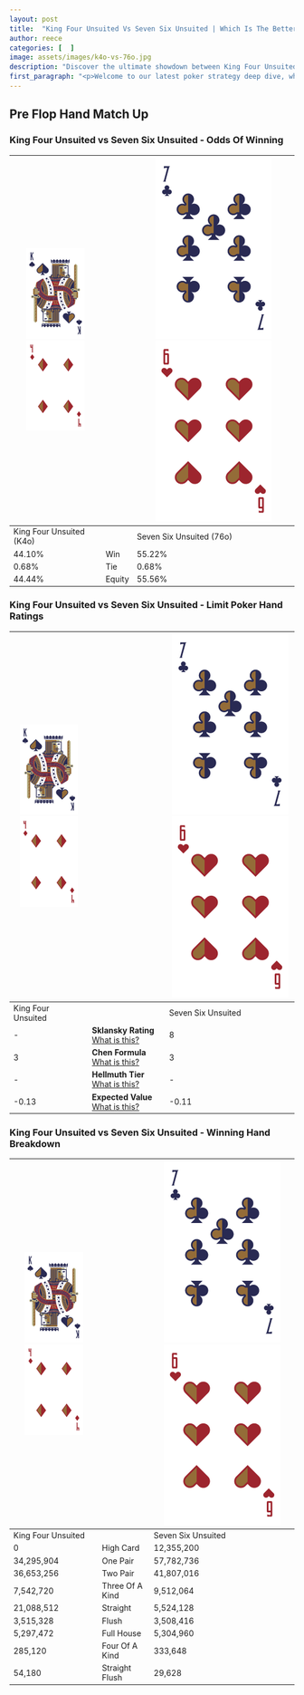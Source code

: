 ```yaml
---
layout: post
title:  "King Four Unsuited Vs Seven Six Unsuited | Which Is The Better Hand In Poker? A Complete Guide"
author: reece
categories: [  ]
image: assets/images/k4o-vs-76o.jpg
description: "Discover the ultimate showdown between King Four Unsuited and Seven Six Unsuited in poker! Uncover the odds, strategies, and scenarios where one hand triumphs over the other. Get ready to up your poker game with this thrilling analysis."
first_paragraph: "<p>Welcome to our latest poker strategy deep dive, where we're pitting two distinct hands against each other in a high-stakes showdown: King Four Unsuited vs Seven Six Unsuited.</p><p>In the dynamic world of poker, every decision counts, and knowing which hand holds the upper hand is key to your success at the table.</p><p>In this article, we'll dissect these two hands, explore the scenarios where one dominates the other, and equip you with the knowledge to make strategic choices that can tip the odds in your favor.</p><p>Get ready to unravel the intriguing dynamics of these poker hands and elevate your game to new heights.</p>"
---
```




[comment]: # (sp0)

## Pre Flop Hand Match Up

<div class="table hand-ratings" markdown="1"> 



### King Four Unsuited vs Seven Six Unsuited - Odds Of Winning


    
| ![image info](assets/images/hand1/K.png) ![image info](assets/images/hand1/4o.png) |  | ![image info](assets/images/hand2/7.png) ![image info](assets/images/hand2/6o.png) |
| -------- | -------- | -------- |
| King Four Unsuited (K4o) |  | Seven Six Unsuited (76o) |
| 44.10% | Win | 55.22% |
| 0.68% | Tie | 0.68% |
| 44.44% | Equity | 55.56% |




[comment]: # (sp1)



### King Four Unsuited vs Seven Six Unsuited - Limit Poker Hand Ratings


    
| ![image info](assets/images/hand1/K.png) ![image info](assets/images/hand1/4o.png) |  | ![image info](assets/images/hand2/7.png) ![image info](assets/images/hand2/6o.png) |
| -------- | -------- | -------- |
| King Four Unsuited |  | Seven Six Unsuited |
| - | **Sklansky Rating** [What is this?](/sklansky-rating-explained) | 8 |
| 3 | **Chen Formula** [What is this?](/chen-formula-explained) | 3 |
| - | **Hellmuth Tier** [What is this?](/Hellmuth-tier-explained) | - |
| -0.13 | **Expected Value** [What is this?](/expected-value-explained) | -0.11 |




[comment]: # (sp2)



### King Four Unsuited vs Seven Six Unsuited - Winning Hand Breakdown


    
| ![image info](assets/images/hand1/K.png) ![image info](assets/images/hand1/4o.png) |  | ![image info](assets/images/hand2/7.png) ![image info](assets/images/hand2/6o.png) |
| -------- | -------- | -------- |
| King Four Unsuited |  | Seven Six Unsuited |
| 0 | High Card | 12,355,200 |
| 34,295,904 | One Pair | 57,782,736 |
| 36,653,256 | Two Pair | 41,807,016 |
| 7,542,720 | Three Of A Kind | 9,512,064 |
| 21,088,512 | Straight | 5,524,128 |
| 3,515,328 | Flush | 3,508,416 |
| 5,297,472 | Full House | 5,304,960 |
| 285,120 | Four Of A Kind | 333,648 |
| 54,180 | Straight Flush | 29,628 |




[comment]: # (sp3)



</div>

[comment]: # (sp4)



[comment]: # (sp5)

